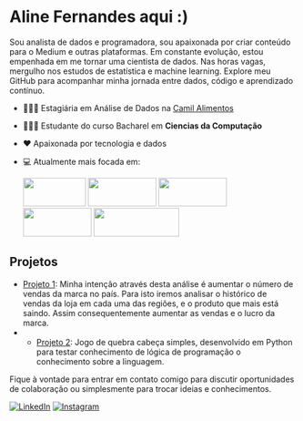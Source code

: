 # Aline Fernandes aqui :)
Sou analista de dados e programadora, sou apaixonada por criar conteúdo para o Medium e outras plataformas. Em constante evolução, estou empenhada em me tornar uma cientista de dados. Nas horas vagas, mergulho nos estudos de estatística e machine learning. Explore meu GitHub para acompanhar minha jornada entre dados, código e aprendizado contínuo.

- 👩🏻‍💻 Estagiária em Análise de Dados na [Camil Alimentos](https://camilalimentos.com.br/)
- 👩🏻‍🎓 Estudante do curso Bacharel em **Ciencias da Computação**
- ❤️ Apaixonada por tecnologia e dados
- 💻 Atualmente mais focada em:
  
  <div style="display: inline">
  <img width='110' height='50' src="https://img.shields.io/badge/python-3670A0?style=for-the-badge&logo=python&logoColor=ffdd54">
   <img width='120' height='50' src="https://img.shields.io/badge/pandas-%23150458.svg?style=for-the-badge&logo=pandas&logoColor=white">
     <img width='120' height='50' src="https://img.shields.io/badge/scikit--learn-%23F7931E.svg?style=for-the-badge&logo=scikit-learn&logoColor=white">
  <img width='120' height='50' src="https://img.shields.io/badge/power_bi-F2C811?style=for-the-badge&logo=powerbi&logoColor=black">
  <img width='150' height='50' src="https://img.shields.io/badge/Microsoft%20SQL%20Server-CC2927?style=for-the-badge&logo=microsoft%20sql%20server&logoColor=white">
  
## Projetos

- [Projeto 1](https://github.com/alinefernandezz/an-lise_vendas_adidas/blob/main/analise_vendas_adidas.ipynb):  Minha intenção através desta análise é aumentar o número de vendas da marca no país. Para isto iremos analisar o histórico de vendas da loja em cada uma das regiões, e o produto que mais está saindo. Assim consequentemente aumentar as vendas e o lucro da marca.
- - [Projeto 2](https://github.com/alinefernandezz/jogoquebra_cabe-a): Jogo de quebra cabeça simples, desenvolvido em Python para testar conhecimento de lógica de programação o conhecimento sobre a linguagem.


Fique à vontade para entrar em contato comigo para discutir oportunidades de colaboração ou simplesmente para trocar ideias e conhecimentos.

[![LinkedIn](https://img.shields.io/badge/linkedin-%230077B5.svg?style=for-the-badge&logo=linkedin&logoColor=white)](https://www.linkedin.com/in/alinefernandezz/)
[![Instagram](https://img.shields.io/badge/Instagram-%23E4405F.svg?style=for-the-badge&logo=Instagram&logoColor=white)](https://www.instagram.com/alinefernandezz_/)
